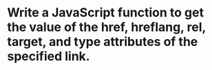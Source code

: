 # Write a JavaScript function to get the value of the href, hreflang, rel, target, and type attributes of the specified link.
